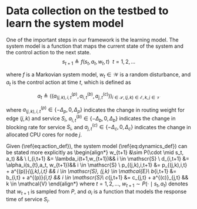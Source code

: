 # Data collection on the testbed to learn the system model

One of the important steps in our framework is the learning model. The system model is a function that maps the current state of the system and the control action to the next state.
$$s_{t+1} \triangleq f(s_t, a_t, w_t, t) \ \ t=1,2,... $$

where $f$ is a Markovian system model, $w_t \in \mathcal{W}$ is a random disturbance, and $a_t$ is the control action at time $t$, which is defined as

$$a_t \triangleq ((a^{(p)}_{(j,k),i,t}, a^{(b)}_{i,t}, a^{(c)}_{j,t}))_{i \in \mathscr{S}, (j,k) \in \mathcal{E}, k,j \in \mathcal{V}}$$

where $a^{(p)}_{(j,k),i,t} \in \{-\Delta_p, 0, \Delta_p\}$ indicates the change in routing weight for edge $(j,k)$ and service $S_i$, $a^{(b)}_{i,t} \in \{-\Delta_b, 0, \Delta_b\}$ indicates the change in blocking rate for service $S_i$, and $a^{(c)}_{j,t} \in \{-\Delta_c,0,\Delta_c\}$ indicates the change in allocated CPU cores for node $j$.

Given (\ref{eq:action_def}), the system model (\ref{eq:dynamics_def}) can be stated more explicitly as
\begin{align*}
w_{t+1} &\sim P(\cdot \mid s_t, a_t) && \\
l_{i,t+1} &= \lambda_i(t+1,w_{t+1})&& i \in \mathscr{S} \\
d_{i,t+1} &= \alpha_i(s_{t},a_t, w_{t+1})&& i \in \mathscr{S} \\
p_{(j,k),i,t+1} &= p_{(j,k),i,t} + a^{(p)}_{(j,k),i,t} && i \in \mathscr{S}, (j,k) \in \mathcal{E}\\
b_{i,t+1} &= b_{i,t} + a^{(p)}_{i,t}  && i \in \mathscr{S}\\
c_{j,t+1} &= c_{j,t} + a^{(c)}_{j,t} && k \in \mathcal{V}
\end{align*}
where $t=1,2,\hdots$, $w_{t+1} \sim P(\cdot \mid s_t, a_t)$ denotes that $w_{t+1}$ is sampled from $P$, and $\alpha_i$ is a function that models the response time of service $S_i$.
